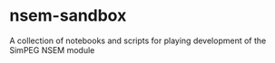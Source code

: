 # nsem-sandbox
A collection of notebooks and scripts for playing development of the SimPEG NSEM module 

